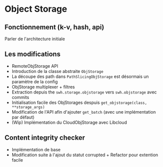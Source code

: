# Object Storage

## Fonctionnement (k-v, hash, api)

Parler de l'architecture initiale

## Les modifications

- RemoteObjStorage API
- Introduction de la classe abstraite `ObjStorage`
- La découpe des path dans `PathSlicingObjStorage` est désormais un paramètre de la config
- ObjStorage multiplexer + filtres
- Extraction depuis the `swh.storage.objstorage` vers `swh.objstorage` avec commits
- Initialisation facile des ObjStorages despuis `get_objstorage(class, **storage_args)`
- Modification de l'API afin d'ajouter `get_batch` (avec une implémentation par défaut)
- (Wip) Implémentation du CloudObjStorage avec Libcloud

## Content integrity checker

- Implémentation de base
- Modification suite à l'ajout du statut corrupted + Refactor pour extention facile
